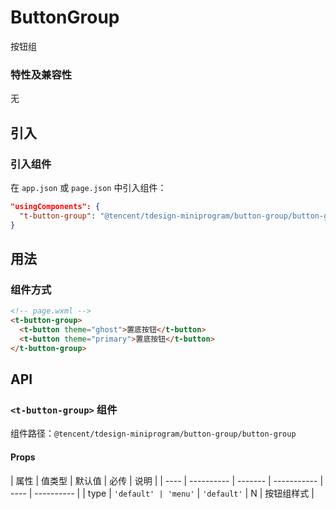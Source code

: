 # ButtonGroup

按钮组

### 特性及兼容性

无

## 引入

### 引入组件

在 `app.json` 或 `page.json` 中引入组件：

```json
"usingComponents": {
  "t-button-group": "@tencent/tdesign-miniprogram/button-group/button-group"
}
```

## 用法

### 组件方式

```html
<!-- page.wxml -->
<t-button-group>
  <t-button theme="ghost">置底按钮</t-button>
  <t-button theme="primary">置底按钮</t-button>
</t-button-group>
```

## API

### `<t-button-group>` 组件

组件路径：`@tencent/tdesign-miniprogram/button-group/button-group`

#### Props

| 属性 | 值类型     | 默认值  | 必传        | 说明 |
| ---- | ---------- | ------- | ----------- | ---- | ---------- |
| type | `'default' | 'menu'` | `'default'` | N    | 按钮组样式 |
